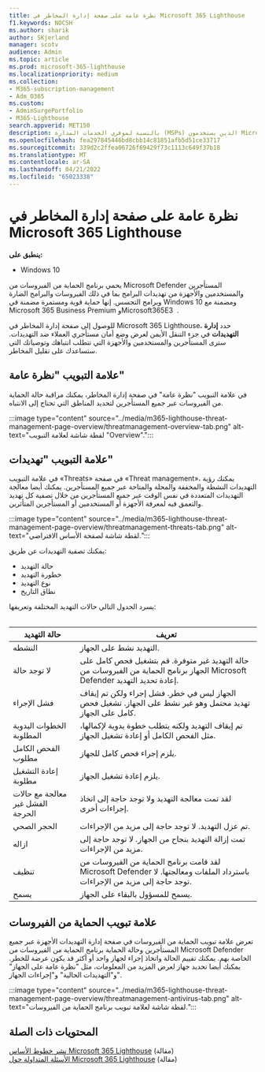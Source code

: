 ```yaml
---
title: نظرة عامة على صفحة إدارة المخاطر في Microsoft 365 Lighthouse
f1.keywords: NOCSH
ms.author: sharik
author: SKjerland
manager: scotv
audience: Admin
ms.topic: article
ms.prod: microsoft-365-lighthouse
ms.localizationpriority: medium
ms.collection:
- M365-subscription-management
- Adm_O365
ms.custom:
- AdminSurgePortfolio
- M365-Lighthouse
search.appverid: MET150
description: بالنسبة لموفري الخدمات المدارة (MSPs) الذين يستخدمون Microsoft 365 Lighthouse، تعرف على صفحة إدارة المخاطر.
ms.openlocfilehash: fea297845446bd8cbb14c81851afb5d51ce33717
ms.sourcegitcommit: 339d2c2ffea06726f69429f73c1113c649f37b18
ms.translationtype: MT
ms.contentlocale: ar-SA
ms.lasthandoff: 04/21/2022
ms.locfileid: "65023338"
---
```

# <a name="overview-of-the-threat-management-page-in-microsoft-365-lighthouse"></a>نظرة عامة على صفحة إدارة المخاطر في Microsoft 365 Lighthouse 

**ينطبق على:**

- Windows 10

يحمي برنامج الحماية من الفيروسات من Microsoft Defender المستأجرين والمستخدمين والأجهزة من تهديدات البرامج بما في ذلك الفيروسات والبرامج الضارة وبرامج التجسس. إنها حماية قوية ومستمرة مضمنة في Windows 10 ومضمنة مع Microsoft 365 Business Premium وMicrosoft365E3&nbsp;&nbsp;.  
  
للوصول إلى صفحة إدارة المخاطر في Microsoft 365 Lighthouse، حدد **إدارة التهديدات** في جزء التنقل الأيمن لعرض وضع أمان مستأجري العملاء ضد التهديدات. سترى المستأجرين والمستخدمين والأجهزة التي تتطلب انتباهك وتوصياتك التي ستساعدك على تقليل المخاطر.  
  
## <a name="overview-tab"></a>علامة التبويب "نظرة عامة"  
  
في علامة التبويب "نظرة عامة" في صفحة إدارة المخاطر، يمكنك مراقبة حالة الحماية من الفيروسات عبر جميع المستأجرين لتحديد المناطق التي تحتاج إلى الانتباه.

:::image type="content" source="../media/m365-lighthouse-threat-management-page-overview/threatmanagement-overview-tab.png" alt-text="لقطة شاشة لعلامة التبويب &quot;Overview&quot;.":::

## <a name="threats-tab"></a>علامة التبويب "تهديدات"

في علامة التبويب «Threats» في صفحة «Threat management»، يمكنك رؤية التهديدات النشطة والمخففة والمحلة والمتاحة عبر جميع المستأجرين. يمكنك أيضا معالجة التهديدات المتعددة في نفس الوقت عبر جميع المستأجرين من خلال تصفية كل تهديد والتعمق فيه لمعرفة الأجهزة أو المستخدمين أو المستأجرين المتأثرين.

:::image type="content" source="../media/m365-lighthouse-threat-management-page-overview/threatmanagement-threats-tab.png" alt-text="لقطة شاشة لصفحة الأساس الافتراضي.":::
  
يمكنك تصفية التهديدات عن طريق:

- حالة التهديد
- خطورة التهديد
- نوع التهديد
- نطاق التاريخ

يسرد الجدول التالي حالات التهديد المختلفة وتعريفها:<br><br>

| حالة التهديد | تعريف |
|---|---|
| النشطه | التهديد نشط على الجهاز. |
| لا توجد حالة | حالة التهديد غير متوفرة. قم بتشغيل فحص كامل على الجهاز برنامج الحماية من الفيروسات من Microsoft Defender إعادة تحديد التهديد. |
| فشل الإجراء | الجهاز ليس في خطر. فشل إجراء ولكن تم إيقاف تهديد محتمل وهو غير نشط على الجهاز. تشغيل فحص كامل على الجهاز. |
| الخطوات اليدوية المطلوبة | تم إيقاف التهديد ولكنه يتطلب خطوة يدوية لإكمالها، مثل الفحص الكامل أو إعادة تشغيل الجهاز. |
| الفحص الكامل مطلوب | يلزم إجراء فحص كامل للجهاز. |
| إعادة التشغيل مطلوبة | يلزم إعادة تشغيل الجهاز. |
| معالجة مع حالات الفشل غير الحرجة | لقد تمت معالجة التهديد ولا توجد حاجة إلى اتخاذ إجراءات أخرى. |
| الحجر الصحي | تم عزل التهديد. لا توجد حاجة إلى مزيد من الإجراءات. |
| ازاله | تمت إزالة التهديد بنجاح من الجهاز. لا توجد حاجة إلى مزيد من الإجراءات. |
| تنظيف | لقد قامت برنامج الحماية من الفيروسات من Microsoft Defender باسترداد الملفات ومعالجتها. لا توجد حاجة إلى مزيد من الإجراءات. |
| يسمح | يسمح للمسؤول بالبقاء على الجهاز. | 

## <a name="antivirus-protection-tab"></a>علامة تبويب الحماية من الفيروسات

تعرض علامة تبويب الحماية من الفيروسات في صفحة إدارة التهديدات الأجهزة عبر جميع المستأجرين وحالة الحماية برنامج الحماية من الفيروسات من Microsoft Defender الخاصة بهم. يمكنك تقييم الحالة واتخاذ إجراء لجهاز واحد أو أكثر قد يكون عرضة للخطر. يمكنك أيضا تحديد جهاز لعرض المزيد من المعلومات، مثل "نظرة عامة على الجهاز" و"التهديدات الحالية" و"إجراءات الجهاز".

:::image type="content" source="../media/m365-lighthouse-threat-management-page-overview/threatmanagement-antivirus-tab.png" alt-text="لقطة شاشة لعلامة تبويب برنامج الحماية من الفيروسات.":::

## <a name="related-content"></a>المحتويات ذات الصلة

[نشر خطوط الأساس Microsoft 365 Lighthouse](m365-lighthouse-deploy-baselines.md) (مقالة)\
[الأسئلة المتداولة حول Microsoft 365 Lighthouse](m365-lighthouse-faq.yml) (مقالة)
